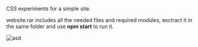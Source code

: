 CSS experiments for a simple site.

website.rar includes all the needed files and required modules, exctract it in the same folder and use <strong>npm start</strong> to run it. 

![asd](https://user-images.githubusercontent.com/99166139/163399451-33032fb0-5558-4eb5-930b-300059f49b78.gif)


